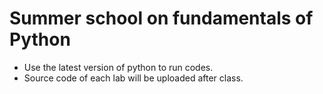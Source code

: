 # Summer school on fundamentals of Python 
- Use the latest version of python to run codes.
- Source code of each lab will be uploaded after class. 
